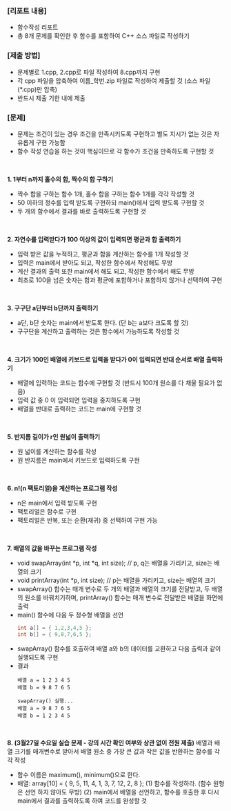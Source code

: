 ### [리포트 내용] 

 - 함수작성 리포트
 - 총 8개 문제를 확인한 후 함수를 포함하여 C++ 소스 파일로 작성하기

### [제출 방법]

 - 문제별로 1.cpp, 2.cpp로 파일 작성하여 8.cpp까지 구현
 - 각 cpp 파일을 압축하여 이름_학번.zip 파일로 작성하여 제출할 것 (소스 파일(*.cpp)만 압축)
 - 반드시 제출 기한 내에 제출

### [문제]

- 문제는 조건이 있는 경우 조건을 만족시키도록 구현하고 별도 지시가 없는 것은 자유롭게 구현 가능함
- 함수 작성 연습을 하는 것이 핵심이므로 각 함수가 조건을 만족하도록 구현할 것  

<br>

**1. 1부터 n까지 홀수의 합, 짝수의 합 구하기**
 - 짝수 합을 구하는 함수 1개, 홀수 합을 구하는 함수 1개를 각각 작성할 것
 - 50 이하의 정수를 입력 받도록 구현하되 main()에서 입력 받도록 구현할 것
 - 두 개의 함수에서 결과를 바로 출력하도록 구현할 것

<br>

**2. 자연수를 입력받다가 100 이상의 값이 입력되면 평균과 합 출력하기**
 - 입력 받은 값을 누적하고, 평균과 합을 계산하는 함수를 1개 작성할 것
 - 입력은 main에서 받아도 되고, 작성한 함수에서 작성해도 무방
 - 계산 결과의 출력 또한 main에서 해도 되고, 작성한 함수에서 해도 무방 
 - 최초로 100을 넘은 숫자는 합과 평균에 포함하거나 포함하지 않거나 선택하여 구현

<br>

**3. 구구단 a단부터 b단까지 출력하기**
 - a단, b단 숫자는 main에서 받도록 한다. (단 b는 a보다 크도록 할 것)
 - 구구단을 계산하고 출력하는 것은 함수에서 가능하도록 작성할 것

<br>
 
**4. 크기가 100인 배열에 키보드로 입력을 받다가 0이 입력되면 반대 순서로 배열 출력하기**
 - 배열에 입력하는 코드는 함수에 구현할 것 (반드시 100개 원소를 다 채울 필요가 없음)
 - 입력 값 중 0 이 입력되면 입력을 중지하도록 구현
 - 배열을 반대로 출력하는 코드는 main에 구현할 것

<br>

**5. 반지름 길이가 r인 원넓이 출력하기**
 - 원 넓이를 계산하는 함수를 작성
 - 원 반지름은 main에서 키보드로 입력하도록 구현

<br>

**6. n!(n 팩토리얼)을 계산하는 프로그램 작성**
 - n은 main에서 입력 받도록 구현 
 - 팩토리얼은 함수로 구현
 - 팩토리얼은 반복, 또는 순환(재귀) 중 선택하여 구현 가능

<br>
 
**7. 배열의 값을 바꾸는 프로그램 작성**
 - void swapArray(int *p, int *q, int size); // p, q는 배열을 가리키고, size는 배열의 크기
 - void printArray(int *p, int size); // p는 배열을 가리키고, size는 배열의 크기
 - swapArray() 함수는 매개 변수로 두 개의 배열과 배열의 크기를 전달받고, 두 배열의 원소를 바꿔치기하며, printArray() 함수는 매개 변수로 전달받은 배열을 화면에 출력
 - main() 함수에 다음 두 정수형 배열을 선언 
     ```c
     int a[] = { 1,2,3,4,5 };
     int b[] = { 9,8,7,6,5 };
     ```
 - swapArray() 함수를 호출하여 배열 a와 b의 데이터를 교환하고 다음 출력과 같이 실행되도록 구현
 - 결과
    ```
    배열 a = 1 2 3 4 5
    배열 b = 9 8 7 6 5

    swapArray() 실행...
    배열 a = 9 8 7 6 5
    배열 b = 1 2 3 4 5
    ```
    
<br>

**8. (3월27일 수요일 실습 문제 - 강의 시간 확인 여부와 상관 없이 전원 제출)**
   배열과 배열 크기를 매개변수로 받아서 배열 원소 중 가장 큰 값과 작은 값을 반환하는 함수를 각각 작성 
 - 함수 이름은 maximum(), minimum()으로 한다. 
 - 배열: array[10] = { 9, 5, 11, 4, 1, 3, 7, 12, 2, 8 };
   (1) 함수를 작성하라. (함수 원형은 선언 하지 않아도 무방)
   (2) main에서 배열을 선언하고, 함수를 호출한 후 다시 main에서 결과를 출력하도록 하여 코드를 완성할 것 